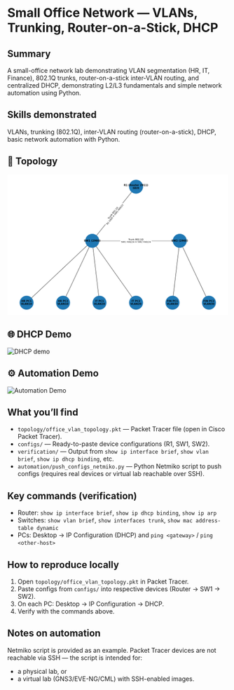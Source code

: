 # Small Office Network — VLANs, Trunking, Router-on-a-Stick, DHCP

## Summary
A small-office network lab demonstrating VLAN segmentation (HR, IT, Finance), 802.1Q trunks, router-on-a-stick inter-VLAN routing, and centralized DHCP, demonstrating L2/L3 fundamentals and simple network automation using Python.

## Skills demonstrated
VLANs, trunking (802.1Q), inter-VLAN routing (router-on-a-stick), DHCP, basic network automation with Python.

## 🔗 Topology
![Topology](topology/office_vlan_topology.png)

## 🌐 DHCP Demo 
![DHCP demo](demo/dchp-demo.gif)

## ⚙️ Automation Demo
![Automation Demo](automation/automation-demo.gif)

## What you’ll find
- `topology/office_vlan_topology.pkt` — Packet Tracer file (open in Cisco Packet Tracer).
- `configs/` — Ready-to-paste device configurations (R1, SW1, SW2).
- `verification/` — Output from `show ip interface brief`, `show vlan brief`, `show ip dhcp binding`, etc.
- `automation/push_configs_netmiko.py` — Python Netmiko script to push configs (requires real devices or virtual lab reachable over SSH).

## Key commands (verification)
- Router: `show ip interface brief`, `show ip dhcp binding`, `show ip arp`
- Switches: `show vlan brief`, `show interfaces trunk`, `show mac address-table dynamic`
- PCs: Desktop → IP Configuration (DHCP) and `ping <gateway>` / `ping <other-host>`

## How to reproduce locally
1. Open `topology/office_vlan_topology.pkt` in Packet Tracer.
2. Paste configs from `configs/` into respective devices (Router → SW1 → SW2).
3. On each PC: Desktop → IP Configuration → DHCP.
4. Verify with the commands above.

## Notes on automation
Netmiko script is provided as an example. Packet Tracer devices are not reachable via SSH — the script is intended for:
- a physical lab, or
- a virtual lab (GNS3/EVE-NG/CML) with SSH-enabled images.




